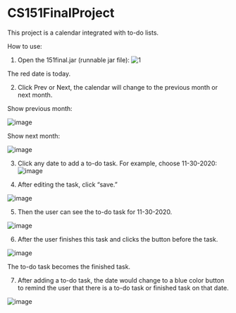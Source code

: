 # CS151FinalProject
This project is a calendar integrated with to-do lists.

How to use:
1.	Open the 151final.jar (runnable jar file):
![1](https://user-images.githubusercontent.com/70864357/100562899-dc152a80-3271-11eb-9a44-06361b6eaf76.jpg)

  The red date is today.

2.	Click Prev or Next, the calendar will change to the previous month or next month.

  Show previous month:

![image](https://user-images.githubusercontent.com/70864357/100562944-f818cc00-3271-11eb-9694-35584ffbb959.png)

  Show next month:

![image](https://user-images.githubusercontent.com/70864357/100562998-28f90100-3272-11eb-8355-58a03e1211fb.png)

3.	Click any date to add a to-do task. For example, choose 11-30-2020:
![image](https://user-images.githubusercontent.com/70864357/100563040-48902980-3272-11eb-94dd-edfb5fbecb3a.png)

4.	After editing the task, click “save.”

![image](https://user-images.githubusercontent.com/70864357/100563066-59d93600-3272-11eb-8fb9-5e638044281f.png)

5.	Then the user can see the to-do task for 11-30-2020.

![image](https://user-images.githubusercontent.com/70864357/100563081-66f62500-3272-11eb-883d-38f98a36a005.png)

6.	After the user finishes this task and clicks the button before the task.

![image](https://user-images.githubusercontent.com/70864357/100563101-75444100-3272-11eb-8939-053b0eb0cb50.png)

  The to-do task becomes the finished task. 

7.	After adding a to-do task, the date would change to a blue color button to remind the user that there is a to-do task or finished task on that date.

![image](https://user-images.githubusercontent.com/70864357/100563128-88efa780-3272-11eb-81bd-3d188073536d.png)
